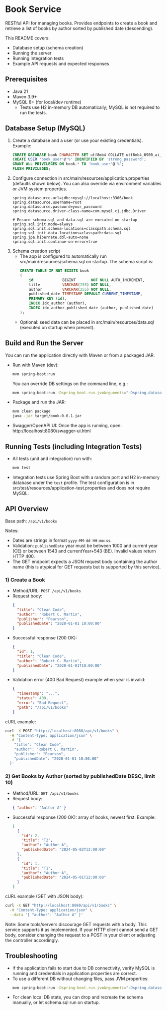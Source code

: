 # Book Service

RESTful API for managing books. Provides endpoints to create a book and retrieve a list of books by author sorted by published date (descending).

This README covers:
- Database setup (schema creation)
- Running the server
- Running integration tests
- Example API requests and expected responses


## Prerequisites
- Java 21
- Maven 3.9+
- MySQL 8+ (for local/dev runtime)
  - Tests use H2 in-memory DB automatically; MySQL is not required to run the tests.


## Database Setup (MySQL)
1. Create a database and a user (or use your existing credentials). Example:
   ```sql
   CREATE DATABASE book CHARACTER SET utf8mb4 COLLATE utf8mb4_0900_ai_ci;
   CREATE USER 'book_user'@'%' IDENTIFIED BY 'strong_password';
   GRANT ALL PRIVILEGES ON book.* TO 'book_user'@'%';
   FLUSH PRIVILEGES;
   ```
2. Configure connection in src/main/resources/application.properties (defaults shown below). You can also override via environment variables or JVM system properties.
   ```properties
   spring.datasource.url=jdbc:mysql://localhost:3306/book
   spring.datasource.username=root
   spring.datasource.password=your_password
   spring.datasource.driver-class-name=com.mysql.cj.jdbc.Driver
   
   # Ensure schema.sql and data.sql are executed on startup
   spring.sql.init.mode=always
   spring.sql.init.schema-locations=classpath:schema.sql
   spring.sql.init.data-locations=classpath:data.sql
   spring.jpa.hibernate.ddl-auto=none
   spring.sql.init.continue-on-error=true
   ```
3. Schema creation script
   - The app is configured to automatically run src/main/resources/schema.sql on startup. The schema script is:
     ```sql
     CREATE TABLE IF NOT EXISTS book
     (
         id             BIGINT       NOT NULL AUTO_INCREMENT,
         title          VARCHAR(255) NOT NULL,
         author         VARCHAR(255) NOT NULL,
         published_date TIMESTAMP DEFAULT CURRENT_TIMESTAMP,
         PRIMARY KEY (id),
         INDEX idx_author (author),
         INDEX idx_author_published_date (author, published_date)
     );
     ```
   - Optional: seed data can be placed in src/main/resources/data.sql (executed on startup when present).


## Build and Run the Server
You can run the application directly with Maven or from a packaged JAR.

- Run with Maven (dev):
  ```bash
  mvn spring-boot:run
  ```
  You can override DB settings on the command line, e.g.:
  ```bash
  mvn spring-boot:run -Dspring-boot.run.jvmArguments="-Dspring.datasource.url=jdbc:mysql://localhost:3306/book -Dspring.datasource.username=book_user -Dspring.datasource.password=strong_password"
  ```

- Package and run the JAR:
  ```bash
  mvn clean package
  java -jar target/book-0.0.1.jar
  ```

- Swagger/OpenAPI UI:
  Once the app is running, open:
  http://localhost:8080/swagger-ui.html


## Running Tests (including Integration Tests)
- All tests (unit and integration) run with:
  ```bash
  mvn test
  ```
- Integration tests use Spring Boot with a random port and H2 in-memory database under the `test` profile. The test configuration is in src/test/resources/application-test.properties and does not require MySQL.


## API Overview
Base path: `/api/v1/books`

Notes:
- Dates are strings in format `yyyy-MM-dd HH:mm:ss`.
- Validation: `publishedDate` year must be between 1000 and current year (CE) or between 1543 and currentYear+543 (BE). Invalid values return HTTP 400.
- The GET endpoint expects a JSON request body containing the author name (this is atypical for GET requests but is supported by this service).

### 1) Create a Book
- Method/URL: `POST /api/v1/books`
- Request body:
  ```json
  {
    "title": "Clean Code",
    "author": "Robert C. Martin",
    "publisher": "Pearson",
    "publishedDate": "2020-01-01 10:00:00"
  }
  ```
- Successful response (200 OK):
  ```json
  {
    "id": 1,
    "title": "Clean Code",
    "author": "Robert C. Martin",
    "publishedDate": "2020-01-01T10:00:00"
  }
  ```
- Validation error (400 Bad Request) example when year is invalid:
  ```json
  {
    "timestamp": "...",
    "status": 400,
    "error": "Bad Request",
    "path": "/api/v1/books"
  }
  ```

cURL example:
```bash
curl -X POST "http://localhost:8080/api/v1/books" \
  -H "Content-Type: application/json" \
  -d '{
    "title": "Clean Code",
    "author": "Robert C. Martin",
    "publisher": "Pearson",
    "publishedDate": "2020-01-01 10:00:00"
  }'
```

### 2) Get Books by Author (sorted by publishedDate DESC, limit 10)
- Method/URL: `GET /api/v1/books`
- Request body:
  ```json
  { "author": "Author A" }
  ```
- Successful response (200 OK): array of books, newest first. Example:
  ```json
  [
    {
      "id": 2,
      "title": "T2",
      "author": "Author A",
      "publishedDate": "2024-05-02T12:00:00"
    },
    {
      "id": 1,
      "title": "T1",
      "author": "Author A",
      "publishedDate": "2024-05-01T12:00:00"
    }
  ]
  ```

cURL example (GET with JSON body):
```bash
curl -X GET "http://localhost:8080/api/v1/books" \
  -H "Content-Type: application/json" \
  --data '{ "author": "Author A" }'
```

Note: Some tools/servers discourage GET requests with a body. This service supports it as implemented. If your HTTP client cannot send a GET body, consider changing the request to a POST in your client or adjusting the controller accordingly.


## Troubleshooting
- If the application fails to start due to DB connectivity, verify MySQL is running and credentials in application.properties are correct.
- To use a different DB without changing files, pass JVM properties:
  ```bash
  mvn spring-boot:run -Dspring-boot.run.jvmArguments="-Dspring.datasource.url=jdbc:mysql://host:3306/book -Dspring.datasource.username=... -Dspring.datasource.password=..."
  ```
- For clean local DB state, you can drop and recreate the schema manually, or let schema.sql run on startup.